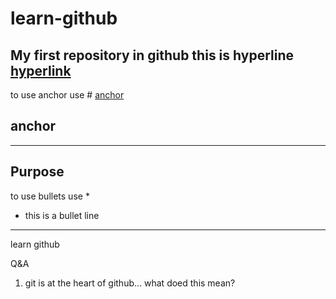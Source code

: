 # learn-github
My first repository in github
this is hyperline [hyperlink](www.google.com)
--------------
to use anchor use # [anchor](#anchor)

## anchor
--------------
Purpose
----------
to use bullets use *
* this is a bullet line
---------
  learn github
  
  Q&A
  1. git is at the heart of github... what doed this mean?
